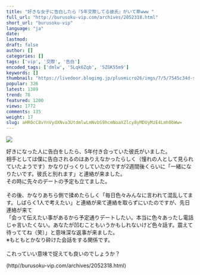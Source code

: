 ```yaml
---
title: "好きな女子に告白したら『5年交際してる彼氏』がいて草www "
full_url: "http://burusoku-vip.com/archives/2052318.html"
short_url: "burusoku-vip"
language: "ja"
date: 
lastmod: 
draft: false
author: []
categories: []
tags: ['vip', '交際', '告白']
encoded_tags: ['dmlw', '5Lqk6Zqb', '5ZGK55m9']
keywords: []
thumbnail: "https://livedoor.blogimg.jp/plusmicro26/imgs/7/5/7545c34d-s.png"
popular: 326
latest: 1389
trend: 78
featured: 1200
views: 1772
comments: 135
weight: 17
slug: aHR0cC8vYnVydXNva3UtdmlwLmNvbS9hcmNoaXZlcy8yMDUyMzE4Lmh0bWw=
---
```


![](https://livedoor.blogimg.jp/plusmicro26/imgs/7/5/7545c34d-s.png)

<div><p> 好きになった人に告白をしたら、5年付き合っていた彼氏がいました。 <br> 相手としては僕に告白されるのはありえなかったらしく（憧れの人として見られていたようです）かなりびっくりしていたのですが2週間後くらいに「一緒になりたいです。彼氏と別れます」と連絡が来ました。 <br> その時に先々のデートの予定も立てました。 <br> <br> その後、かなりあちら側で揉めたらしく「毎日色々みんなに言われて混乱してます。しばらく1人で考えたい」と連絡が来て連絡を取らずにいたのですが、先日連絡が来て <br> 「会って伝えたい事があるから予定通りデートしたい。本当に色々あったし電話じゃ言いたくない。あなたが凹むこともいうかもしれないけど色々話す。震えて待っててね（笑）」と意味深な返事が来ました。 <br> ※もともとかなり砕けた会話をする関係です。 <br> <br> これっていい意味で捉えても良いのでしょうか？ </p></div>

(http//burusoku-vip.com/archives/2052318.html)
